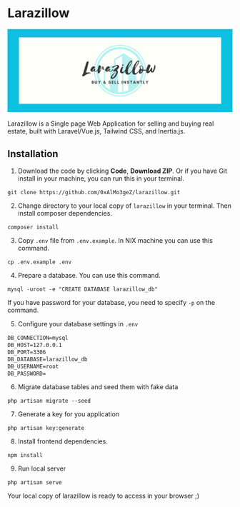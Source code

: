 # Larazillow

![](./larazillow.png)

Larazillow is a Single page Web Application for selling and buying real estate, built with Laravel/Vue.js, Tailwind CSS, and Inertia.js.

## Installation

1. Download the code by clicking **Code**, **Download ZIP**. Or if you have Git install in your machine, you can run this in your terminal.

```
git clone https://github.com/0xAlMo3geZ/larazillow.git
```

2. Change directory to your local copy of `larazillow` in your terminal. Then install composer dependencies.

```
composer install
```

3. Copy `.env` file from `.env.example`. In NIX machine you can use this command.

```
cp .env.example .env
```

4. Prepare a database. You can use this command.

```
mysql -uroot -e "CREATE DATABASE larazillow_db"
```

If you have password for your database, you need to specify `-p` on the command.

5. Configure your database settings in `.env`

```
DB_CONNECTION=mysql
DB_HOST=127.0.0.1
DB_PORT=3306
DB_DATABASE=larazillow_db
DB_USERNAME=root
DB_PASSWORD=
```

6. Migrate database tables and seed them with fake data

```
php artisan migrate --seed
```

7. Generate a key for you application

```
php artisan key:generate
```

8. Install frontend dependencies.

```
npm install
```

9. Run local server

```
php artisan serve
```

Your local copy of larazillow is ready to access in your browser ;)
